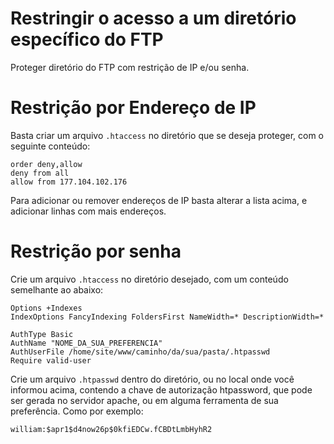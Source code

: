 # Restringir o acesso a um diretório específico do FTP

Proteger diretório do FTP com restrição de IP e/ou senha.

# Restrição por Endereço de IP

Basta criar um arquivo `.htaccess` no diretório que se deseja proteger, com o seguinte conteúdo:

```
order deny,allow
deny from all
allow from 177.104.102.176
```

Para adicionar ou remover endereços de IP basta alterar a lista acima, e adicionar linhas com mais endereços.

# Restrição por senha

Crie um arquivo `.htaccess` no diretório desejado, com um conteúdo semelhante ao abaixo:

```
Options +Indexes
IndexOptions FancyIndexing FoldersFirst NameWidth=* DescriptionWidth=*

AuthType Basic
AuthName "NOME_DA_SUA_PREFERENCIA"
AuthUserFile /home/site/www/caminho/da/sua/pasta/.htpasswd
Require valid-user
```

Crie um arquivo `.htpasswd` dentro do diretório, ou no local onde você informou acima, contendo a chave de autorização htpassword, que pode ser gerada no servidor apache, ou em alguma ferramenta de sua preferência.
Como por exemplo:

```
william:$apr1$d4now26p$0kfiEDCw.fCBDtLmbHyhR2
```
